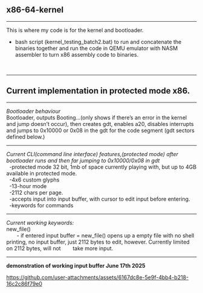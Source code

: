 ## x86-64-kernel

---
This is where my code is for the kernel and bootloader.
+ bash script (kernel_testing_batch2.bat) to run and concatenate the binaries together and run the code in QEMU emulator with NASM assembler to turn x86 assembly code to binaries.<br>
<br>

---
Current implementation in protected mode x86. 
---

---

*Bootloader behaviour*<br>
Bootloader, outputs Booting…(only shows if there’s an error in the kernel and jump doesn’t occur), then creates gdt, enables a20, disables interrupts and jumps to 0x10000 or 0x08 in the gdt for the code segment (gdt sectors defined below.) <br>

---

*Current CLI(command line interface) features,(protected mode) after bootloader runs and then far jumping to 0x10000/0x08 in gdt*<br>
&nbsp;&nbsp;-protected mode 32 bit, 1mb of space currently playing with, but up to 4GB available in protected mode. <br>
&nbsp;&nbsp;-4x6 custom glyphs<br>
&nbsp;&nbsp;-13-hour mode<br>
&nbsp;&nbsp;-2112 chars per page.<br>
&nbsp;&nbsp;-accepts input into input buffer, with cursor to edit input before entering.<br>
&nbsp;&nbsp;-keywords for commands<br>

---

*Current working keywords:*<br>
new_file() <br>
&nbsp;&nbsp;&nbsp;&nbsp;&nbsp;&nbsp;&nbsp;- if entered input buffer = new_file() opens up a empty file with no shell printing, no input buffer, just 2112 bytes to edit, however. Currently limited on 2112 bytes, will not &nbsp;&nbsp;&nbsp;&nbsp;&nbsp;&nbsp;&nbsp;take more input.<br>
						



---



**demonstration of working input buffer June 17th 2025**<br>



https://github.com/user-attachments/assets/6167dc8e-5e9f-4bb4-b218-16c2c86f79e0



